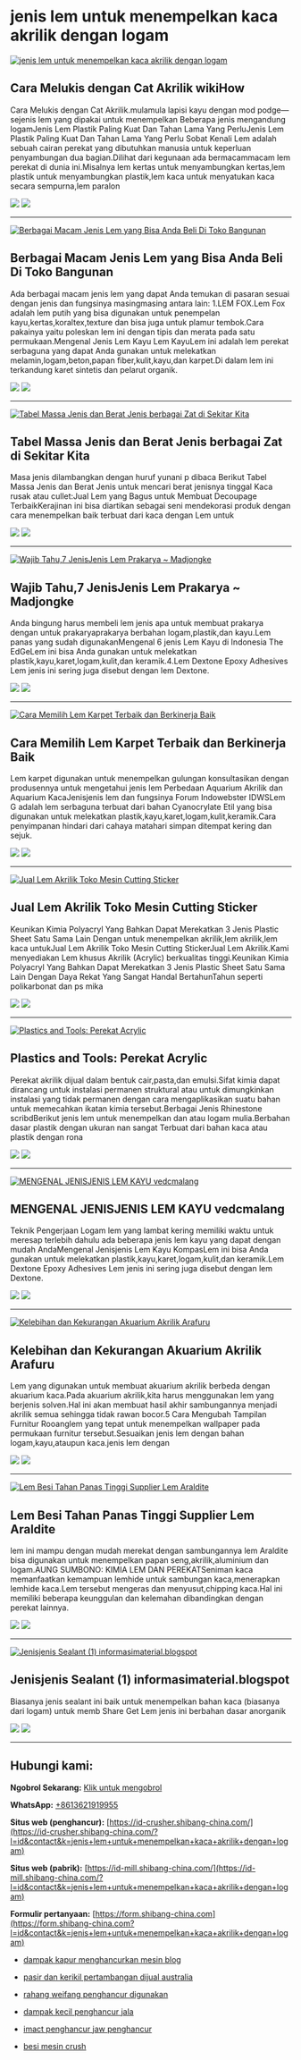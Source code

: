 # jenis lem untuk menempelkan kaca akrilik dengan logam

<a href="https://swt.shibang-china.com/?l=id&img&k=jenis+lem+untuk+menempelkan+kaca+akrilik+dengan+logam" target="_blank">![jenis lem untuk menempelkan kaca akrilik dengan logam](http://static.shibang-china.com/all-800x300/65.jpg)</a>

## Cara Melukis dengan Cat Akrilik wikiHow
Cara Melukis dengan Cat Akrilik.mulamula lapisi kayu dengan mod podge—sejenis lem yang dipakai untuk menempelkan Beberapa jenis mengandung logamJenis Lem Plastik Paling Kuat Dan Tahan Lama Yang PerluJenis Lem Plastik Paling Kuat Dan Tahan Lama Yang Perlu Sobat Kenali Lem adalah sebuah cairan perekat yang dibutuhkan manusia untuk keperluan penyambungan dua bagian.Dilihat dari kegunaan ada bermacammacam lem perekat di dunia ini.Misalnya lem kertas untuk menyambungkan kertas,lem plastik untuk menyambungkan plastik,lem kaca untuk menyatukan kaca secara sempurna,lem paralon


<a href="https://whatsapp.shibangsoft.com/WhatsApp.php" target="_blank" title="WhatsApp">![](http://static.shibang-china.com/icon/whatsapp.png)</a> <a href="https://swt.shibang-china.com/?l=id&icon&k=jenis+lem+untuk+menempelkan+kaca+akrilik+dengan+logam" target="_blank">![](http://static.shibang-china.com/icon/chat-id.png)</a>

---

<a href="https://swt.shibang-china.com/?l=id&img&k=jenis+lem+untuk+menempelkan+kaca+akrilik+dengan+logam" target="_blank">![Berbagai Macam Jenis Lem yang Bisa Anda Beli Di Toko Bangunan](http://static.shibang-china.com/all-800x300/171.jpg)</a>

## Berbagai Macam Jenis Lem yang Bisa Anda Beli Di Toko Bangunan
Ada berbagai macam jenis lem yang dapat Anda temukan di pasaran sesuai dengan jenis dan fungsinya masingmasing antara lain: 1.LEM FOX.Lem Fox adalah lem putih yang bisa digunakan untuk penempelan kayu,kertas,koraltex,texture dan bisa juga untuk plamur tembok.Cara pakainya yaitu poleskan lem ini dengan tipis dan merata pada satu permukaan.Mengenal Jenis Lem Kayu Lem KayuLem ini adalah lem perekat serbaguna yang dapat Anda gunakan untuk melekatkan melamin,logam,beton,papan fiber,kulit,kayu,dan karpet.Di dalam lem ini terkandung karet sintetis dan pelarut organik.


<a href="https://whatsapp.shibangsoft.com/WhatsApp.php" target="_blank" title="WhatsApp">![](http://static.shibang-china.com/icon/whatsapp.png)</a> <a href="https://swt.shibang-china.com/?l=id&icon&k=jenis+lem+untuk+menempelkan+kaca+akrilik+dengan+logam" target="_blank">![](http://static.shibang-china.com/icon/chat-id.png)</a>

---

<a href="https://swt.shibang-china.com/?l=id&img&k=jenis+lem+untuk+menempelkan+kaca+akrilik+dengan+logam" target="_blank">![Tabel Massa Jenis dan Berat Jenis berbagai Zat di Sekitar Kita](http://static.shibang-china.com/all-800x300/758.jpg)</a>

## Tabel Massa Jenis dan Berat Jenis berbagai Zat di Sekitar Kita
Masa jenis dilambangkan dengan huruf yunani p dibaca Berikut Tabel Massa Jenis dan Berat Jenis untuk mencari berat jenisnya tinggal Kaca rusak atau cullet:Jual Lem yang Bagus untuk Membuat Decoupage TerbaikKerajinan ini bisa diartikan sebagai seni mendekorasi produk dengan cara menempelkan baik terbuat dari kaca dengan Lem untuk


<a href="https://whatsapp.shibangsoft.com/WhatsApp.php" target="_blank" title="WhatsApp">![](http://static.shibang-china.com/icon/whatsapp.png)</a> <a href="https://swt.shibang-china.com/?l=id&icon&k=jenis+lem+untuk+menempelkan+kaca+akrilik+dengan+logam" target="_blank">![](http://static.shibang-china.com/icon/chat-id.png)</a>

---

<a href="https://swt.shibang-china.com/?l=id&img&k=jenis+lem+untuk+menempelkan+kaca+akrilik+dengan+logam" target="_blank">![Wajib Tahu,7 JenisJenis Lem Prakarya ~ Madjongke](http://static.shibang-china.com/all-800x300/963.jpg)</a>

## Wajib Tahu,7 JenisJenis Lem Prakarya ~ Madjongke
Anda bingung harus membeli lem jenis apa untuk membuat prakarya dengan untuk prakaryaprakarya berbahan logam,plastik,dan kayu.Lem panas yang sudah digunakanMengenal 6 jenis Lem Kayu di Indonesia The EdGeLem ini bisa Anda gunakan untuk melekatkan plastik,kayu,karet,logam,kulit,dan keramik.4.Lem Dextone Epoxy Adhesives Lem jenis ini sering juga disebut dengan lem Dextone.


<a href="https://whatsapp.shibangsoft.com/WhatsApp.php" target="_blank" title="WhatsApp">![](http://static.shibang-china.com/icon/whatsapp.png)</a> <a href="https://swt.shibang-china.com/?l=id&icon&k=jenis+lem+untuk+menempelkan+kaca+akrilik+dengan+logam" target="_blank">![](http://static.shibang-china.com/icon/chat-id.png)</a>

---

<a href="https://swt.shibang-china.com/?l=id&img&k=jenis+lem+untuk+menempelkan+kaca+akrilik+dengan+logam" target="_blank">![Cara Memilih Lem Karpet Terbaik dan Berkinerja Baik](http://static.shibang-china.com/all-800x300/1265.jpg)</a>

## Cara Memilih Lem Karpet Terbaik dan Berkinerja Baik
Lem karpet digunakan untuk menempelkan gulungan konsultasikan dengan produsennya untuk mengetahui jenis lem Perbedaan Aquarium Akrilik dan Aquarium KacaJenisjenis lem dan fungsinya Forum Indowebster IDWSLem G adalah lem serbaguna terbuat dari bahan Cyanocrylate Etil yang bisa digunakan untuk melekatkan plastik,kayu,karet,logam,kulit,keramik.Cara penyimpanan hindari dari cahaya matahari simpan ditempat kering dan sejuk.


<a href="https://whatsapp.shibangsoft.com/WhatsApp.php" target="_blank" title="WhatsApp">![](http://static.shibang-china.com/icon/whatsapp.png)</a> <a href="https://swt.shibang-china.com/?l=id&icon&k=jenis+lem+untuk+menempelkan+kaca+akrilik+dengan+logam" target="_blank">![](http://static.shibang-china.com/icon/chat-id.png)</a>

---

<a href="https://swt.shibang-china.com/?l=id&img&k=jenis+lem+untuk+menempelkan+kaca+akrilik+dengan+logam" target="_blank">![Jual Lem Akrilik Toko Mesin Cutting Sticker](http://static.shibang-china.com/all-800x300/1379.jpg)</a>

## Jual Lem Akrilik Toko Mesin Cutting Sticker
Keunikan Kimia Polyacryl Yang Bahkan Dapat Merekatkan 3 Jenis Plastic Sheet Satu Sama Lain Dengan untuk menempelkan akrilik,lem akrilik,lem kaca untukJual Lem Akrilik Toko Mesin Cutting StickerJual Lem Akrilik.Kami menyediakan Lem khusus Akrilik (Acrylic) berkualitas tinggi.Keunikan Kimia Polyacryl Yang Bahkan Dapat Merekatkan 3 Jenis Plastic Sheet Satu Sama Lain Dengan Daya Rekat Yang Sangat Handal BertahunTahun seperti polikarbonat dan ps mika


<a href="https://whatsapp.shibangsoft.com/WhatsApp.php" target="_blank" title="WhatsApp">![](http://static.shibang-china.com/icon/whatsapp.png)</a> <a href="https://swt.shibang-china.com/?l=id&icon&k=jenis+lem+untuk+menempelkan+kaca+akrilik+dengan+logam" target="_blank">![](http://static.shibang-china.com/icon/chat-id.png)</a>

---

<a href="https://swt.shibang-china.com/?l=id&img&k=jenis+lem+untuk+menempelkan+kaca+akrilik+dengan+logam" target="_blank">![Plastics and Tools: Perekat Acrylic](http://static.shibang-china.com/all-800x300/473.jpg)</a>

## Plastics and Tools: Perekat Acrylic
Perekat akrilik dijual dalam bentuk cair,pasta,dan emulsi.Sifat kimia dapat dirancang untuk instalasi permanen struktural atau untuk dimungkinkan instalasi yang tidak permanen dengan cara mengaplikasikan suatu bahan untuk memecahkan ikatan kimia tersebut.Berbagai Jenis Rhinestone scribdBerikut jenis lem untuk menempelkan dan atau logam mulia.Berbahan dasar plastik dengan ukuran nan sangat Terbuat dari bahan kaca atau plastik dengan rona


<a href="https://whatsapp.shibangsoft.com/WhatsApp.php" target="_blank" title="WhatsApp">![](http://static.shibang-china.com/icon/whatsapp.png)</a> <a href="https://swt.shibang-china.com/?l=id&icon&k=jenis+lem+untuk+menempelkan+kaca+akrilik+dengan+logam" target="_blank">![](http://static.shibang-china.com/icon/chat-id.png)</a>

---

<a href="https://swt.shibang-china.com/?l=id&img&k=jenis+lem+untuk+menempelkan+kaca+akrilik+dengan+logam" target="_blank">![MENGENAL JENISJENIS LEM KAYU vedcmalang](http://static.shibang-china.com/all-800x300/1128.jpg)</a>

## MENGENAL JENISJENIS LEM KAYU vedcmalang
Teknik Pengerjaan Logam lem yang lambat kering memiliki waktu untuk meresap terlebih dahulu ada beberapa jenis lem kayu yang dapat dengan mudah AndaMengenal Jenisjenis Lem Kayu KompasLem ini bisa Anda gunakan untuk melekatkan plastik,kayu,karet,logam,kulit,dan keramik.Lem Dextone Epoxy Adhesives Lem jenis ini sering juga disebut dengan lem Dextone.


<a href="https://whatsapp.shibangsoft.com/WhatsApp.php" target="_blank" title="WhatsApp">![](http://static.shibang-china.com/icon/whatsapp.png)</a> <a href="https://swt.shibang-china.com/?l=id&icon&k=jenis+lem+untuk+menempelkan+kaca+akrilik+dengan+logam" target="_blank">![](http://static.shibang-china.com/icon/chat-id.png)</a>

---

<a href="https://swt.shibang-china.com/?l=id&img&k=jenis+lem+untuk+menempelkan+kaca+akrilik+dengan+logam" target="_blank">![Kelebihan dan Kekurangan Akuarium Akrilik Arafuru](http://static.shibang-china.com/all-800x300/347.jpg)</a>

## Kelebihan dan Kekurangan Akuarium Akrilik Arafuru
Lem yang digunakan untuk membuat akuarium akrilik berbeda dengan akuarium kaca.Pada akuarium akrilik,kita harus menggunakan lem yang berjenis solven.Hal ini akan membuat hasil akhir sambungannya menjadi akrilik semua sehingga tidak rawan bocor.5 Cara Mengubah Tampilan Furnitur Rooanglem yang tepat untuk menempelkan wallpaper pada permukaan furnitur tersebut.Sesuaikan jenis lem dengan bahan logam,kayu,ataupun kaca.jenis lem dengan


<a href="https://whatsapp.shibangsoft.com/WhatsApp.php" target="_blank" title="WhatsApp">![](http://static.shibang-china.com/icon/whatsapp.png)</a> <a href="https://swt.shibang-china.com/?l=id&icon&k=jenis+lem+untuk+menempelkan+kaca+akrilik+dengan+logam" target="_blank">![](http://static.shibang-china.com/icon/chat-id.png)</a>

---

<a href="https://swt.shibang-china.com/?l=id&img&k=jenis+lem+untuk+menempelkan+kaca+akrilik+dengan+logam" target="_blank">![Lem Besi Tahan Panas Tinggi Supplier Lem Araldite](http://static.shibang-china.com/all-800x300/1343.jpg)</a>

## Lem Besi Tahan Panas Tinggi Supplier Lem Araldite
lem ini mampu dengan mudah merekat dengan sambungannya lem Araldite bisa digunakan untuk menempelkan papan seng,akrilik,aluminium dan logam.AUNG SUMBONO: KIMIA LEM DAN PEREKATSeniman kaca memanfaatkan kemampuan lemhide untuk sambungan kaca,menerapkan lemhide kaca.Lem tersebut mengeras dan menyusut,chipping kaca.Hal ini memiliki beberapa keunggulan dan kelemahan dibandingkan dengan perekat lainnya.


<a href="https://whatsapp.shibangsoft.com/WhatsApp.php" target="_blank" title="WhatsApp">![](http://static.shibang-china.com/icon/whatsapp.png)</a> <a href="https://swt.shibang-china.com/?l=id&icon&k=jenis+lem+untuk+menempelkan+kaca+akrilik+dengan+logam" target="_blank">![](http://static.shibang-china.com/icon/chat-id.png)</a>

---

<a href="https://swt.shibang-china.com/?l=id&img&k=jenis+lem+untuk+menempelkan+kaca+akrilik+dengan+logam" target="_blank">![Jenisjenis Sealant (1) informasimaterial.blogspot](http://static.shibang-china.com/all-800x300/920.jpg)</a>

## Jenisjenis Sealant (1) informasimaterial.blogspot
Biasanya jenis sealant ini baik untuk menempelkan bahan kaca (biasanya dari logam) untuk memb Share Get Lem jenis ini berbahan dasar anorganik

<a href="https://whatsapp.shibangsoft.com/WhatsApp.php" target="_blank" title="WhatsApp">![](http://static.shibang-china.com/icon/whatsapp.png)</a> <a href="https://swt.shibang-china.com/?l=id&icon&k=jenis+lem+untuk+menempelkan+kaca+akrilik+dengan+logam" target="_blank">![](http://static.shibang-china.com/icon/chat-id.png)</a>

---
## Hubungi kami:

**Ngobrol Sekarang:** [Klik untuk mengobrol](https://swt.shibang-china.com?l=id&contact&k=jenis+lem+untuk+menempelkan+kaca+akrilik+dengan+logam)

**WhatsApp:**  [+8613621919955](https://whatsapp.shibangsoft.com/WhatsApp.php)

**Situs web (penghancur):** [https://id-crusher.shibang-china.com/](https://id-crusher.shibang-china.com/?l=id&contact&k=jenis+lem+untuk+menempelkan+kaca+akrilik+dengan+logam)

**Situs web (pabrik):** [https://id-mill.shibang-china.com/](https://id-mill.shibang-china.com/?l=id&contact&k=jenis+lem+untuk+menempelkan+kaca+akrilik+dengan+logam)

**Formulir pertanyaan:** [https://form.shibang-china.com](https://form.shibang-china.com?l=id&contact&k=jenis+lem+untuk+menempelkan+kaca+akrilik+dengan+logam)

* [dampak kapur menghancurkan mesin blog](../34/dampak%20kapur%20menghancurkan%20mesin%20blog.md)

* [pasir dan kerikil pertambangan dijual australia](../39/pasir%20dan%20kerikil%20pertambangan%20dijual%20australia.md)

* [rahang weifang penghancur digunakan](../34/rahang%20weifang%20penghancur%20digunakan.md)

* [dampak kecil penghancur jala](../34/dampak%20kecil%20penghancur%20jala.md)

* [imact penghancur jaw penghancur](../38/imact%20penghancur%20jaw%20penghancur.md)

* [besi mesin crush](../40/besi%20mesin%20crush.md)